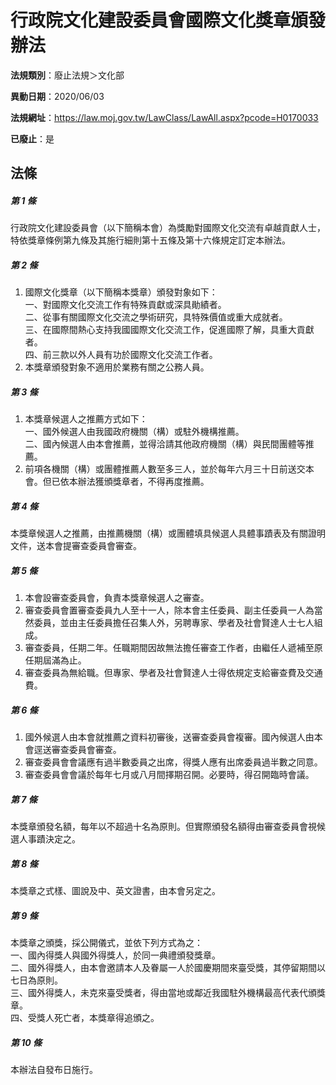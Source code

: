 # 行政院文化建設委員會國際文化獎章頒發辦法

**法規類別**：廢止法規＞文化部

**異動日期**：2020/06/03  

**法規網址**：https://law.moj.gov.tw/LawClass/LawAll.aspx?pcode=H0170033

**已廢止**：是



## 法條
##### 第 1 條
行政院文化建設委員會（以下簡稱本會）為獎勵對國際文化交流有卓越貢獻人士，特依獎章條例第九條及其施行細則第十五條及第十六條規定訂定本辦法。

##### 第 2 條
1. 國際文化獎章（以下簡稱本獎章）頒發對象如下：  
一、對國際文化交流工作有特殊貢獻或深具勛績者。  
二、從事有關國際文化交流之學術研究，具特殊價值或重大成就者。  
三、在國際間熱心支持我國國際文化交流工作，促進國際了解，具重大貢獻者。  
四、前三款以外人員有功於國際文化交流工作者。
1. 本獎章頒發對象不適用於業務有關之公務人員。

##### 第 3 條
1. 本獎章候選人之推薦方式如下：  
一、國外候選人由我國政府機關（構）或駐外機構推薦。  
二、國內候選人由本會推薦，並得洽請其他政府機關（構）與民間團體等推薦。
1. 前項各機關（構）或團體推薦人數至多三人，並於每年六月三十日前送交本會。但已依本辦法獲頒獎章者，不得再度推薦。

##### 第 4 條
本獎章候選人之推薦，由推薦機關（構）或團體填具候選人具體事蹟表及有關證明文件，送本會提審查委員會審查。

##### 第 5 條
1. 本會設審查委員會，負責本獎章候選人之審查。
1. 審查委員會置審查委員九人至十一人，除本會主任委員、副主任委員一人為當然委員，並由主任委員擔任召集人外，另聘專家、學者及社會賢達人士七人組成。
1. 審查委員，任期二年。任職期間因故無法擔任審查工作者，由繼任人遞補至原任期屆滿為止。
1. 審查委員為無給職。但專家、學者及社會賢達人士得依規定支給審查費及交通費。

##### 第 6 條
1. 國外候選人由本會就推薦之資料初審後，送審查委員會複審。國內候選人由本會逕送審查委員會審查。
1. 審查委員會會議應有過半數委員之出席，得獎人應有出席委員過半數之同意。
1. 審查委員會會議於每年七月或八月間擇期召開。必要時，得召開臨時會議。

##### 第 7 條
本獎章頒發名額，每年以不超過十名為原則。但實際頒發名額得由審查委員會視候選人事蹟決定之。

##### 第 8 條
本獎章之式樣、圖說及中、英文證書，由本會另定之。

##### 第 9 條
本獎章之頒獎，採公開儀式，並依下列方式為之：  
一、國內得獎人與國外得獎人，於同一典禮頒發獎章。  
二、國外得獎人，由本會邀請本人及眷屬一人於國慶期間來臺受獎，其停留期間以七日為原則。  
三、國外得獎人，未克來臺受獎者，得由當地或鄰近我國駐外機構最高代表代頒獎章。  
四、受獎人死亡者，本獎章得追頒之。  

##### 第 10 條
本辦法自發布日施行。


